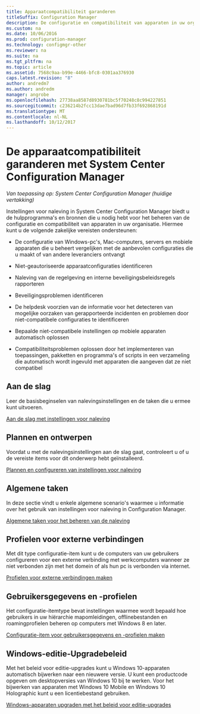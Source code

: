 ```yaml
---
title: Apparaatcompatibiliteit garanderen
titleSuffix: Configuration Manager
description: De configuratie en compatibiliteit van apparaten in uw organisatie beheren via System Center Configuration Manager.
ms.custom: na
ms.date: 10/06/2016
ms.prod: configuration-manager
ms.technology: configmgr-other
ms.reviewer: na
ms.suite: na
ms.tgt_pltfrm: na
ms.topic: article
ms.assetid: 7568c9aa-b99e-4466-bfc8-0301aa376930
caps.latest.revision: "8"
author: andredm7
ms.author: andredm
manager: angrobe
ms.openlocfilehash: 27738aa8587d8930781bc5f70248c8c994227851
ms.sourcegitcommit: c236214b2fcc13dae7bad96d7fb33f692868191d
ms.translationtype: MT
ms.contentlocale: nl-NL
ms.lasthandoff: 10/12/2017
---
```

# <a name="ensure-device-compliance-with-system-center-configuration-manager"></a>De apparaatcompatibiliteit garanderen met System Center Configuration Manager

*Van toepassing op: System Center Configuration Manager (huidige vertakking)*

Instellingen voor naleving in System Center Configuration Manager biedt u de hulpprogramma's en bronnen die u nodig hebt voor het beheren van de configuratie en compatibiliteit van apparaten in uw organisatie. Hiermee kunt u de volgende zakelijke vereisten ondersteunen:  

-   De configuratie van Windows-pc's, Mac-computers, servers en mobiele apparaten die u beheert vergelijken met de aanbevolen configuraties die u maakt of van andere leveranciers ontvangt  

-   Niet-geautoriseerde apparaatconfiguraties identificeren  

-   Naleving van de regelgeving en interne beveiligingsbeleidsregels rapporteren  

-   Beveiligingsproblemen identificeren  

-   De helpdesk voorzien van de informatie voor het detecteren van mogelijke oorzaken van gerapporteerde incidenten en problemen door niet-compatibele configuraties te identificeren  

-   Bepaalde niet-compatibele instellingen op mobiele apparaten automatisch oplossen  

-   Compatibiliteitsproblemen oplossen door het implementeren van toepassingen, pakketten en programma's of scripts in een verzameling die automatisch wordt ingevuld met apparaten die aangeven dat ze niet compatibel  


## <a name="get-started"></a>Aan de slag  
 Leer de basisbeginselen van nalevingsinstellingen en de taken die u ermee kunt uitvoeren.  

 [Aan de slag met instellingen voor naleving](../../compliance/get-started/get-started-with-compliance-settings.md)  

## <a name="plan-and-design"></a>Plannen en ontwerpen  
 Voordat u met de nalevingsinstellingen aan de slag gaat, controleert u of u de vereiste items voor dit onderwerp hebt geïnstalleerd.  

 [Plannen en configureren van instellingen voor naleving](../../compliance/plan-design/plan-for-and-configure-compliance-settings.md)  

## <a name="common-tasks"></a>Algemene taken  
 In deze sectie vindt u enkele algemene scenario's waarmee u informatie over het gebruik van instellingen voor naleving in Configuration Manager.  

 [Algemene taken voor het beheren van de naleving](../../compliance/plan-design/common-tasks-for-managing-compliance.md)  

## <a name="remote-connection-profiles"></a>Profielen voor externe verbindingen  
 Met dit type configuratie-item kunt u de computers van uw gebruikers configureren voor een externe verbinding met werkcomputers wanneer ze niet verbonden zijn met het domein of als hun pc is verbonden via internet.  

 [Profielen voor externe verbindingen maken](/sccm/compliance/deploy-use/create-remote-connection-profiles)  

## <a name="user-data-and-profiles"></a>Gebruikersgegevens en -profielen  
 Het configuratie-itemtype bevat instellingen waarmee wordt bepaald hoe gebruikers in uw hiërarchie mapomleidingen, offlinebestanden en roamingprofielen beheren op computers met Windows 8 en later.  

 [Configuratie-item voor gebruikersgegevens en -profielen maken](/sccm/compliance/deploy-use/create-user-data-and-profiles-configuration-items)  

## <a name="windows-edition-upgrade-policy"></a>Windows-editie-Upgradebeleid  
 Met het beleid voor editie-upgrades kunt u Windows 10-apparaten automatisch bijwerken naar een nieuwere versie. U kunt een productcode opgeven om desktopversies van Windows 10 bij te werken. Voor het bijwerken van apparaten met Windows 10 Mobile en Windows 10 Holographic kunt u een licentiebestand gebruiken.  

 [Windows-apparaten upgraden met het beleid voor editie-upgrades](/sccm/compliance/deploy-use/upgrade-windows-version)  
